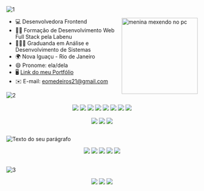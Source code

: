 ![1](https://github.com/endioliveira/endioliveira/assets/100172961/03b138a2-e5fb-4714-8f2b-60934047c09d)

<div>
   <img align="right" alt="menina mexendo no pc" width="200" height="200" src="https://i.pinimg.com/originals/75/8f/1c/758f1cd8cede9c3e4711306fc030f4ce.gif">

* 💻 Desenvolvedora Frontend 
* 👩‍💻 Formação de Desenvolvimento Web Full Stack pela Labenu
* 👩🏻‍🎓 Graduanda em Análise e Desenvolvimento de Sistemas
* 🌍 Nova Iguaçu - Rio de Janeiro 
* 😄 Pronome: ela/dela
* 🖥️ [Link do meu Portfólio](http://portfolio-endioliveira.vercel.app/)
* ✉️ E-mail: [eomedeiros21@gmail.com](mailto:eomedeiros21@gmail.com)

![2](https://github.com/endioliveira/endioliveira/assets/100172961/da080d79-00b8-4f1c-aa6b-216168cc1f6c)
<div align="center">
  <img align="center" src="https://img.shields.io/badge/Bootstrap-7952B3.svg?style=for-the-badge&logo=Bootstrap&logoColor=white">
  <img align="center" src="https://img.shields.io/badge/CSS3-1572B6.svg?style=for-the-badge&logo=CSS3&logoColor=white">
<img align="center" src="https://img.shields.io/badge/HTML5-E34F26.svg?style=for-the-badge&logo=HTML5&logoColor=white">
   <img align="center" src="https://img.shields.io/badge/React-61DAFB.svg?style=for-the-badge&logo=React&logoColor=black">
   <img align="center"src="https://img.shields.io/badge/Laravel-FF2D20.svg?style=for-the-badge&logo=Laravel&logoColor=white">
   <img align="center" src="https://img.shields.io/badge/JavaScript-F7DF1E.svg?style=for-the-badge&logo=JavaScript&logoColor=black">
   <img align="center" src="https://img.shields.io/badge/Node.js-339933.svg?style=for-the-badge&logo=nodedotjs&logoColor=white">
   <img align="center" src="https://img.shields.io/badge/Tailwind%20CSS-06B6D4.svg?style=for-the-badge&logo=Tailwind-CSS&logoColor=white"><br>
   <br>
   <img align="center" src="https://img.shields.io/badge/Chakra%20UI-319795.svg?style=for-the-badge&logo=Chakra-UI&logoColor=white">
   <img align="center" src="https://img.shields.io/badge/TypeScript-3178C6.svg?style=for-the-badge&logo=TypeScript&logoColor=white">
   <img align="center" src="https://img.shields.io/badge/styledcomponents-DB7093.svg?style=for-the-badge&logo=styled-components&logoColor=white">
   
</div>
<br>

![Texto do seu parágrafo](https://github.com/endioliveira/endioliveira/assets/100172961/24924b7b-cdf2-477b-be5f-132adae2c3e6)
<div align="center">
   <img src="https://img.shields.io/badge/Bitbucket-0052CC.svg?style=for-the-badge&logo=Bitbucket&logoColor=white">
    <img src="https://img.shields.io/badge/Figma-F24E1E.svg?style=for-the-badge&logo=Figma&logoColor=white">
   <img src="https://img.shields.io/badge/Jira%20Software-0052CC.svg?style=for-the-badge&logo=Jira-Software&logoColor=white">
   <img src="https://img.shields.io/badge/Slack-4A154B.svg?style=for-the-badge&logo=Slack&logoColor=white">
   <img src="https://img.shields.io/badge/Notion-000000.svg?style=for-the-badge&logo=Notion&logoColor=white">
</div>
<br>

![3](https://github.com/endioliveira/endioliveira/assets/100172961/d6aaef3c-3740-4343-8e0d-75b1139351de)

<div align="center"> 
<a href="https://www.linkedin.com/in/endioliveira/"><img src="https://img.shields.io/badge/LinkedIn-0077B5?style=for-the-badge&logo=linkedin&logoColor=white" target="_blank"></a>
 <a href="www.instagram.com/medeiros_eo"><img src="https://img.shields.io/badge/Instagram-E4405F?style=for-the-badge&logo=instagram&logoColor=white" target="_blank"></a>
  <a href="mailto:eomedeiros21@gmail.com"><img src="https://img.shields.io/badge/Gmail-D14836?style=for-the-badge&logo=gmail&logoColor=white" target="_blank"></a>
 </div>
